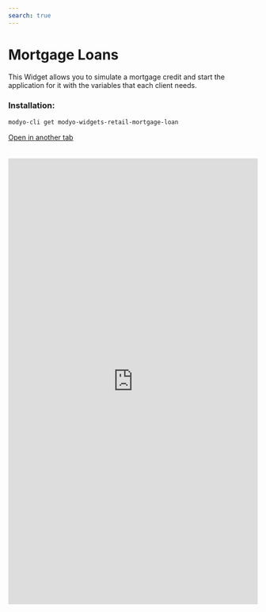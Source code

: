 ```yaml
---
search: true
---
```


# Mortgage Loans

This Widget allows you to simulate a mortgage credit and start the application for it with the variables that each client needs.

### Installation:

```bash
modyo-cli get modyo-widgets-retail-mortgage-loan
```

[Open in another tab](https://widgets-es.modyo.com/personas/creditos-hipotecarios)

 <iframe id="widgetFrame" src="https://widgets-es.modyo.com/personas/creditos-hipotecarios" width="100%"  frameBorder="0" style="min-height:900px;overflow:auto;margin-top:20px;"/> 

| Functionality         | Description                                                                                                                                                                                                               |
|-----------------------|---------------------------------------------------------------------------------------------------------------------------------------------------------------------------------------------------------------------------|
| Amount of Credit     | Allows you to enter the amount in UF of the credit that the customer wants to simulate.                                                                                                                                                |
| Foot                   | Allows you to enter the amount in UF of the foot that will be included in the application.                                                                                                                                                     |
| Type of housing      | It allows you to choose the type of property you want to purchase with the credit.                                                                                                                                                    |
| Deadline in Years         | It allows you to choose the number of years during which the credit payment will be made.                                                                                                                                   |
| Months of grace       | Select the number of grace months that the client wants to add in their simulation.                                                                                                                         |
| Insurance               | It gives you the possibility to choose which insurance will be included in the credit simulation.                                                                                                                                   |
| Simulation Summary | Presents general information about the credit simulation performed. It includes total cost of credit in pesos and UF, number of years, dividend value, respective interest rates and percentage of financing. |
| Simulation Detail | Displays detailed credit simulation information. It includes liquid amount, term, foot, dividend value, property type, taxes, insurance and expenses, among others.                                         |
| Application             | It allows you to confirm the simulation and manage the mortgage loan application with the institution.                                                                                                                      |

 <script> 

 export default {
 mounted () {

 function setFrameHeightCo (id, ht) {
 var ifrm = document.getElementById (id);
 if (ifrm) {
 ifrm.style.height = ht + 4 + "px”;
 }
 }
 //iframed document sends its height using postMessage
 function HandleDoCheightMsg (e) {
 //check origin
 if (e.origin === 'https://widgets-es.modyo.com') {
 //parse data
 var data = json.parse (e.data);

 console.log ('data: ', data)
 //check data object
 if (data ['doChight']) {
 setFrameHeightCo ('WidgetFrame', data ['DoChight']);
 } else {
 SetFrameHeightCo ('WidgetFrame', 700);
 }
 }
 }

 //assign message handler
 if (Window.addEventListener) {
 Window.addEventListener ('message', HandleDoCheightMSG, false);
 }
 }
 }

 </script> 
